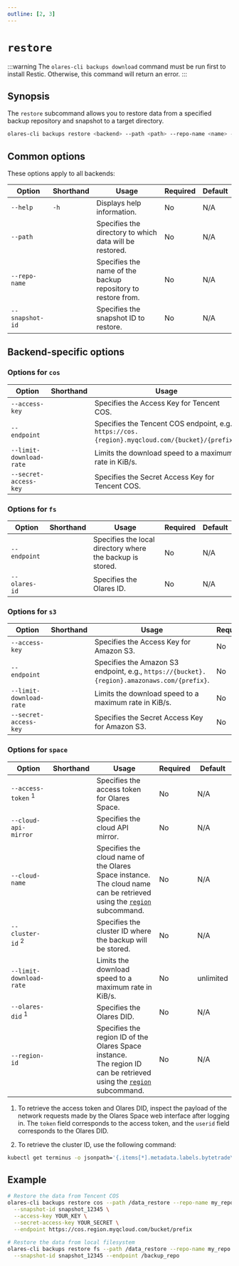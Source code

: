 ```yaml
---
outline: [2, 3]
---
```

# `restore`
:::warning
The `olares-cli backups download` command must be run first to install Restic. Otherwise, this command will return an error.
:::
## Synopsis
The `restore` subcommand allows you to restore data from a specified backup repository and snapshot to a target directory.

```bash
olares-cli backups restore <backend> --path <path> --repo-name <name> --snapshot-id <id> [options]
```

## Common options
These options apply to all backends:

| Option        | Shorthand | Usage                                                        | Required | Default |
|---------------|-----------|--------------------------------------------------------------|-------------------------|---------|
| `--help`      | `-h`      | Displays help information.                                   | No                   | N/A     |
| `--path`      |           | Specifies the directory to which data will be restored.      | No                   | N/A     |
| `--repo-name` |           | Specifies the name of the backup repository to restore from. | No                   | N/A     |
| `--snapshot-id`|           | Specifies the snapshot ID to restore.                        | No                   | N/A     |                 |


## Backend-specific options

### Options for `cos`

| Option                  | Shorthand | Usage                                                                                            | Required | Default    |
|-------------------------|-----------|--------------------------------------------------------------------------------------------------|-------------------------|------------|
| `--access-key`          |           | Specifies the Access Key for Tencent COS.                                                        | No                   | N/A        |
| `--endpoint`            |           | Specifies the Tencent COS endpoint, e.g., `https://cos.{region}.myqcloud.com/{bucket}/{prefix}`. | No                   | N/A        |
| `--limit-download-rate` |           | Limits the download speed to a maximum rate in KiB/s.                                            | No                   | unlimited  |
| `--secret-access-key`   |           | Specifies the Secret Access Key for Tencent COS.                                                 | No                   | N/A        |

### Options for `fs`

| Option      | Shorthand | Usage                                                     | Required | Default |
|-------------|-----------|-----------------------------------------------------------|-------------------------|---------|
| `--endpoint`  |           | Specifies the local directory where the backup is stored. | No                   | N/A     |
| `--olares-id` |           | Specifies the Olares ID.                                  | No                   | N/A     |

### Options for `s3`

| Option                  | Shorthand | Usage                                                                                       | Required | Default    |
|-------------------------|-----------|---------------------------------------------------------------------------------------------|-------------------------|------------|
| `--access-key`          |           | Specifies the Access Key for Amazon S3.                                                     | No                   | N/A        |
| `--endpoint`            |           | Specifies the Amazon S3 endpoint, e.g., `https://{bucket}.{region}.amazonaws.com/{prefix}`. | No                   | N/A        |
| `--limit-download-rate` |           | Limits the download speed to a maximum rate in KiB/s.                                       | No                   | unlimited  |
| `--secret-access-key`   |           | Specifies the Secret Access Key for Amazon S3.                                              | No                   | N/A        |

### Options for `space`

| Option                        | Shorthand | Usage                                                                                                                                    | Required | Default    |
|-------------------------------|-----------|------------------------------------------------------------------------------------------------------------------------------------------|-------------------------|------------|
| `--access-token` <sup>1</sup> |           | Specifies the access token for Olares Space.                                                                                             | No                   | N/A        |
| `--cloud-api-mirror`          |           | Specifies the cloud API mirror.                                                                                                          | No                   | N/A        |
| `--cloud-name`                |           | Specifies the cloud name of the Olares Space instance. <br/> The cloud name can be retrieved using the [`region`](./backups-region.md) subcommand. | No                   | N/A        |
| `--cluster-id` <sup>2</sup>   |           | Specifies the cluster ID where the backup will be stored.                                                                                | No                   | N/A        |
| `--limit-download-rate`       |           | Limits the download speed to a maximum rate in KiB/s.                                                                                      | No                   | unlimited  |
| `--olares-did` <sup>1</sup>   |           | Specifies the Olares DID.                                                                                                                | No                   | N/A        |
| `--region-id`                 |           | Specifies the region ID of the Olares Space instance. <br/> The region ID can be retrieved using the [`region`](./backups-region.md) subcommand.   | No                   | N/A        |

1. To retrieve the access token and Olares DID, inspect the payload of the network requests made by the Olares Space web interface after logging in. The `token` field corresponds to the access token, and the `userid` field corresponds to the Olares DID.

2. To retrieve the cluster ID, use the following command:
  ```bash
  kubectl get terminus -o jsonpath='{.items[*].metadata.labels.bytetrade\.io/cluster-id}'
  ```

## Example
```bash
# Restore the data from Tencent COS
olares-cli backups restore cos --path /data_restore --repo-name my_repo \
  --snapshot-id snapshot_12345 \
  --access-key YOUR_KEY \
  --secret-access-key YOUR_SECRET \
  --endpoint https://cos.region.myqcloud.com/bucket/prefix
  
# Restore the data from local filesystem
olares-cli backups restore fs --path /data_restore --repo-name my_repo \
  --snapshot-id snapshot_12345 --endpoint /backup_repo
```